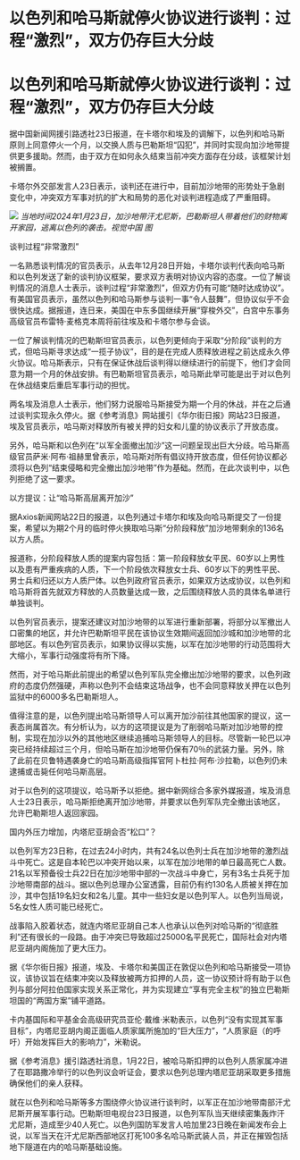# 以色列和哈马斯就停火协议进行谈判：过程“激烈”，双方仍存巨大分歧

# 以色列和哈马斯就停火协议进行谈判：过程“激烈”，双方仍存巨大分歧

据中国新闻网援引路透社23日报道，在卡塔尔和埃及的调解下，以色列和哈马斯原则上同意停火一个月，以交换人质与巴勒斯坦“囚犯”，并同时实现向加沙地带提供更多援助。然而，由于双方在如何永久结束当前冲突方面存在分歧，该框架计划被搁置。

卡塔尔外交部发言人23日表示，谈判还在进行中，目前加沙地带的形势处于急剧变化中，冲突双方军事对抗的扩大和局势的恶化对谈判进程造成了严重阻碍。

![](https://inews.gtimg.com/om_bt/OcK6WWCbuHbbsUU6WSYn_AUozzJQBoM4oiyQ1ueJdkjFoAA/1000)
_当地时间2024年1月23日，加沙地带汗尤尼斯，巴勒斯坦人带着他们的财物离开家园，逃离以色列的袭击。视觉中国 图_

谈判过程“非常激烈”

一名熟悉谈判情况的官员表示，从去年12月28日开始，卡塔尔谈判代表向哈马斯和以色列发送了新的谈判协议框架，要求双方表明对协议内容的态度。一位了解谈判情况的消息人士表示，谈判过程“非常激烈”，但双方仍有可能“随时达成协议”。有美国官员表示，虽然以色列和哈马斯参与谈判一事“令人鼓舞”，但协议似乎不会很快达成。据报道，连日来，美国在中东多国继续开展“穿梭外交”，白宫中东事务高级官员布雷特·麦格克本周将前往埃及和卡塔尔参与会谈。

一位了解谈判情况的巴勒斯坦官员表示，以色列更倾向于采取“分阶段”谈判的方式，但哈马斯寻求达成“一揽子协议”，目的是在完成人质释放进程之前达成永久停火协议。哈马斯表示，只有在保证休战后谈判得以继续进行的前提下，他们才会同意为期一个月的休战安排。有巴勒斯坦官员表示，哈马斯此举可能是出于对以色列在休战结束后重启军事行动的担忧。

两名埃及消息人士表示，他们努力说服哈马斯接受为期一个月的休战，并在之后通过谈判实现永久停火。据《参考消息》网站援引《华尔街日报》网站23日报道，埃及官员表示，哈马斯对释放所有被关押的妇女和儿童的协议表示了开放态度。

另外，哈马斯和以色列在“以军全面撤出加沙”这一问题呈现出巨大分歧。哈马斯高级官员萨米·阿布·祖赫里曾表示，哈马斯对所有倡议持开放态度，但任何协议都必须将以色列“结束侵略和完全撤出加沙地带”作为基础。然而，在此次谈判中，以色列拒绝了这一要求。

以方提议：让“哈马斯高层离开加沙”

据Axios新闻网站22日的报道，以色列通过卡塔尔和埃及向哈马斯提交了一份提案，希望以为期2个月的临时停火换取哈马斯“分阶段释放”加沙地带剩余的136名以方人质。

报道称，分阶段释放人质的提案内容包括：第一阶段释放女平民、60岁以上男性以及患有严重疾病的人质，下一个阶段依次释放女士兵、60岁以下的男性平民、男士兵和归还以方人质尸体。以色列政府官员表示，如果双方达成协议，以色列和哈马斯将首先就双方释放的人员数量达成一致，之后围绕释放人员的具体名单进行单独谈判。

以色列官员表示，提案还建议对加沙地带的以军进行重新部署，将部分以军撤出人口密集的地区，并允许巴勒斯坦平民在该协议生效期间返回加沙城和加沙地带的北部地区。有以色列官员表示，如果协议得以实施，以军在加沙地带的行动范围将大大缩小，军事行动强度将有所下降。

然而，对于哈马斯此前提出的希望以色列军队完全撤出加沙地带的要求，以色列政府的态度仍然强硬，声称以色列不会结束这场战争，也不会同意释放关押在以色列监狱中的6000多名巴勒斯坦人。

值得注意的是，以色列提出哈马斯领导人可以离开加沙前往其他国家的提议，这一表态尚属首次。有分析认为，以方的这项提议是为了削弱哈马斯对加沙地带的控制，实现在加沙以外的其他地区继续追捕哈马斯领导人的目标。尽管新一轮巴以冲突已经持续超过三个月，但哈马斯在加沙地带仍保有70％的武装力量。另外，除了此前在贝鲁特遇袭身亡的哈马斯高级指挥官阿卜杜拉·阿布·沙拉勒，以色列仍未逮捕或击毙任何哈马斯高层。

对于以色列的这项提议，哈马斯予以拒绝。据中新网综合多家外媒报道，埃及消息人士23日表示，哈马斯拒绝离开加沙地带，并要求以色列军队完全撤出该地区，允许巴勒斯坦人返回家园。

国内外压力增加，内塔尼亚胡会否“松口”？

以色列军方23日称，在过去24小时内，共有24名以色列士兵在加沙地带的激烈战斗中死亡。这是自本轮巴以冲突开始以来，以军在加沙地带的单日最高死亡人数。21名以军预备役士兵22日在加沙地带中部的一次战斗中身亡，另有3名士兵死于加沙地带南部的战斗。据以色列总理办公室透露，目前仍有约130名人质被关押在加沙，其中包括19名妇女和2名儿童。其中一些妇女是以色列军人。以色列当局说，5名女性人质可能已经死亡。

战事陷入胶着状态，就连内塔尼亚胡自己本人也承认以色列对哈马斯的“彻底胜利”还有很长的一段路。由于冲突已导致超过25000名平民死亡，国际社会对内塔尼亚胡内阁施加了更大压力。

据《华尔街日报》报道，埃及、卡塔尔和美国正在敦促以色列和哈马斯接受一项协议，该协议旨在结束冲突以及释放被两方扣押的人员，这一协议预计将有助于以色列与部分阿拉伯国家实现关系正常化，并为实现建立“享有完全主权”的独立巴勒斯坦国的“两国方案”铺平道路。

卡内基国际和平基金会高级研究员亚伦·戴维·米勒表示，以色列“没有实现其军事目标”，内塔尼亚胡内阁正面临人质家属所施加的“巨大压力”，“人质家庭（的呼吁）开始发挥巨大的影响力”，米勒说。

据《参考消息》援引路透社消息，1月22日，被哈马斯扣押的以色列人质家属冲进了在耶路撒冷举行的以色列议会听证会，要求以色列总理内塔尼亚胡采取更多措施确保他们的亲人获释。

就在以色列和哈马斯等多方围绕停火协议进行谈判时，以军正在加沙地带南部汗尤尼斯开展军事行动。巴勒斯坦电视台23日报道，以色列军队当天继续密集轰炸汗尤尼斯，造成至少40人死亡。以色列国防军发言人哈加里23日晚在新闻发布会上说，以军当天在汗尤尼斯西部地区打死100多名哈马斯武装人员，并正在摧毁包括地下隧道在内的哈马斯基础设施。

